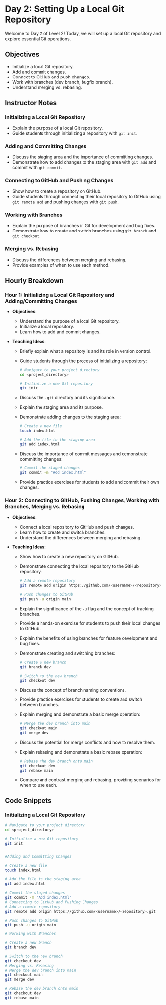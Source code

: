 # Day 2: Setting Up a Local Git Repository

Welcome to Day 2 of Level 2! Today, we will set up a local Git repository and explore essential Git operations.

## Objectives

- Initialize a local Git repository.
- Add and commit changes.
- Connect to GitHub and push changes.
- Work with branches (dev branch, bugfix branch).
- Understand merging vs. rebasing.

## Instructor Notes

### Initializing a Local Git Repository

- Explain the purpose of a local Git repository.
- Guide students through initializing a repository with `git init`.

### Adding and Committing Changes

- Discuss the staging area and the importance of committing changes.
- Demonstrate how to add changes to the staging area with `git add` and commit with `git commit`.

### Connecting to GitHub and Pushing Changes

- Show how to create a repository on GitHub.
- Guide students through connecting their local repository to GitHub using `git remote add` and pushing changes with `git push`.

### Working with Branches

- Explain the purpose of branches in Git for development and bug fixes.
- Demonstrate how to create and switch branches using `git branch` and `git checkout`.

### Merging vs. Rebasing

- Discuss the differences between merging and rebasing.
- Provide examples of when to use each method.

## Hourly Breakdown

### Hour 1: Initializing a Local Git Repository and Adding/Committing Changes

- **Objectives**:
  - Understand the purpose of a local Git repository.
  - Initialize a local repository.
  - Learn how to add and commit changes.
- **Teaching Ideas**:

  - Briefly explain what a repository is and its role in version control.
  - Guide students through the process of initializing a repository:

    ```bash
    # Navigate to your project directory
    cd <project_directory>

    # Initialize a new Git repository
    git init
    ```

  - Discuss the `.git` directory and its significance.
  - Explain the staging area and its purpose.
  - Demonstrate adding changes to the staging area:

    ```bash
    # Create a new file
    touch index.html

    # Add the file to the staging area
    git add index.html
    ```

  - Discuss the importance of commit messages and demonstrate committing changes:
    ```bash
    # Commit the staged changes
    git commit -m "Add index.html"
    ```
  - Provide practice exercises for students to add and commit their own changes.

### Hour 2: Connecting to GitHub, Pushing Changes, Working with Branches, Merging vs. Rebasing

- **Objectives**:
  - Connect a local repository to GitHub and push changes.
  - Learn how to create and switch branches.
  - Understand the differences between merging and rebasing.
- **Teaching Ideas**:

  - Show how to create a new repository on GitHub.
  - Demonstrate connecting the local repository to the GitHub repository:

    ```bash
    # Add a remote repository
    git remote add origin https://github.com/<username>/<repository>.git

    # Push changes to GitHub
    git push -u origin main
    ```

  - Explain the significance of the `-u` flag and the concept of tracking branches.
  - Provide a hands-on exercise for students to push their local changes to GitHub.
  - Explain the benefits of using branches for feature development and bug fixes.
  - Demonstrate creating and switching branches:

    ```bash
    # Create a new branch
    git branch dev

    # Switch to the new branch
    git checkout dev
    ```

  - Discuss the concept of branch naming conventions.
  - Provide practice exercises for students to create and switch between branches.
  - Explain merging and demonstrate a basic merge operation:
    ```bash
    # Merge the dev branch into main
    git checkout main
    git merge dev
    ```
  - Discuss the potential for merge conflicts and how to resolve them.
  - Explain rebasing and demonstrate a basic rebase operation:
    ```bash
    # Rebase the dev branch onto main
    git checkout dev
    git rebase main
    ```
  - Compare and contrast merging and rebasing, providing scenarios for when to use each.

## Code Snippets

### Initializing a Local Git Repository

```bash
# Navigate to your project directory
cd <project_directory>

# Initialize a new Git repository
git init


#Adding and Committing Changes

# Create a new file
touch index.html

# Add the file to the staging area
git add index.html

# Commit the staged changes
git commit -m "Add index.html"
# Connecting to GitHub and Pushing Changes
# Add a remote repository
git remote add origin https://github.com/<username>/<repository>.git

# Push changes to GitHub
git push -u origin main

# Working with Branches

# Create a new branch
git branch dev

# Switch to the new branch
git checkout dev
# Merging vs. Rebasing
# Merge the dev branch into main
git checkout main
git merge dev

# Rebase the dev branch onto main
git checkout dev
git rebase main

```
